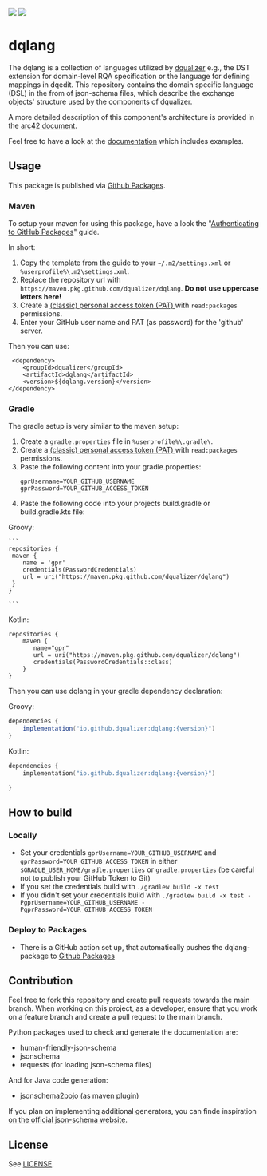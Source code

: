 [![](https://img.shields.io/badge/-Documentation-blue)](https://dqualizer.github.io/dqlang/)
[![](https://img.shields.io/github/v/tag/dqualizer/dqlang?label=version&logo=Apache)](https://github.com/dqualizer/dqlang/packages/1816902)

# dqlang

The dqlang is a collection of languages utilized by [dqualizer](https://dqualizer.github.io/) e.g., the DST extension for domain-level RQA specification or the language for defining mappings in dqedit. This repository contains the domain specific language (DSL) in the from of json-schema files, which describe the exchange objects' structure used by the components of dqualizer.

A more detailed description of this component's architecture is provided in the [arc42 document](https://dqualizer.github.io/dqualizer).

Feel free to have a look at the [documentation](https://dqualizer.github.io/dqlang/) which includes examples.

## Usage

This package is published via [Github Packages](https://github.com/features/packages).

### Maven

To setup your maven for using this package, have a look the
"[Authenticating to GitHub Packages](https://docs.github.com/en/packages/working-with-a-github-packages-registry/working-with-the-apache-maven-registry)" guide.


In short:
1. Copy the template from the guide to your `~/.m2/settings.xml` or `%userprofile%\.m2\settings.xml`.
1. Replace the repository url with `https://maven.pkg.github.com/dqualizer/dqlang`. **Do not use uppercase letters here!**
1. Create a [(classic) personal access token (PAT) ](https://github.com/settings/tokens) with `read:packages` permissions.
1. Enter your GitHub user name and PAT (as password) for the 'github' server.

Then you can use:

```
 <dependency>
    <groupId>dqualizer</groupId>
    <artifactId>dqlang</artifactId>
    <version>${dqlang.version}</version>
</dependency>
```

### Gradle

The gradle setup is very similar to the maven setup:

1. Create a `gradle.properties` file in `%userprofile%\.gradle\`.
2. Create a [(classic) personal access token (PAT) ](https://github.com/settings/tokens) with `read:packages` permissions.
3. Paste the following content into your gradle.properties:
   ```
   gprUsername=YOUR_GITHUB_USERNAME
   gprPassword=YOUR_GITHUB_ACCESS_TOKEN
   ```
5. Paste the following code into your projects build.gradle or build.gradle.kts file:

Groovy:

    ```
    repositories {
     maven {
        name = 'gpr'
        credentials(PasswordCredentials)
        url = uri("https://maven.pkg.github.com/dqualizer/dqlang")
     }
    }

    ```

 Kotlin:
 ```
repositories {
	 maven {
        name="gpr"
		url = uri("https://maven.pkg.github.com/dqualizer/dqlang")
		credentials(PasswordCredentials::class)
	 }
}
```

Then you can use dqlang in your gradle dependency declaration:

Groovy:
```groovy
dependencies {
    implementation("io.github.dqualizer:dqlang:{version}")
}
```

Kotlin:
```kotlin
dependencies {
	implementation("io.github.dqualizer:dqlang:{version}")

}
```

## How to build
### Locally
* Set your credentials `gprUsername=YOUR_GITHUB_USERNAME` and `gprPassword=YOUR_GITHUB_ACCESS_TOKEN` in either `$GRADLE_USER_HOME/gradle.properties` or `gradle.properties` (be careful not to publish your GitHub Token to Git)
* If you set the credentials build with `./gradlew build -x test`
* If you didn't set your credentials build with `./gradlew build -x test -PgprUsername=YOUR_GITHUB_USERNAME -PgprPassword=YOUR_GITHUB_ACCESS_TOKEN`

### Deploy to Packages
* There is a GitHub action set up, that automatically pushes the dqlang-package to [Github Packages](https://github.com/orgs/dqualizer/packages)

## Contribution

Feel free to fork this repository and create pull requests towards the main branch.
When working on this project, as a developer, ensure that you work on a feature branch and create a pull request to the main branch.

Python packages used to check and generate the documentation are:
- human-friendly-json-schema
- jsonschema
- requests (for loading json-schema files)


And for Java code generation:
- jsonschema2pojo (as maven plugin)


If you plan on implementing additional generators, you can finde inspiration [on the official json-schema website](https://json-schema.org/implementations.html#code-generators).

## License

See [LICENSE](LICENSE).

